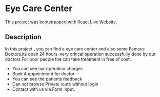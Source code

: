 # Eye Care Center

This project was bootstrapped with React [Live Website](https://specialized-hospital.web.app/).

## Description
In this project , you can find a eye care center and also some Famous Doctors.its open 24 hours. very critical operation successfully done by our doctors.For poor people the can take treatment in free of cost.

* You can see our operation charges
* Book A appointment for doctor
* You can see the patients feedback
* Can not browse Private route without login
* Contact with us via Form input.

